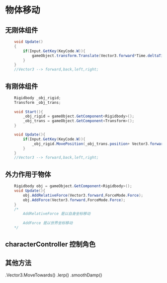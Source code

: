# 物体移动

## 无刚体组件

```c#
    void Update()
    {
        if(Input.GetKey(KeyCode.W)){
            gameObject.transform.Translate(Vector3.forward*Time.deltaTime,space.Self);
        }
    }
    //Vector3 --> forward,back,left,right;
```

## 有刚体组件

```c#
    Rigidbody _obj_rigid;
    Transform _obj_trans;
    
    void Start(){
        _obj_rigid = gameObject.GetComponent<Rigidbody>();
        _obj_trans = gameObject.GetComponent<Transform>();
    }

    void Update(){
        if(Input.GetKey(KeyCode.W)){
            _obj_rigid.MovePosition(_obj_trans.position+ Vector3.forward*10f);
        }
    }
    //Vector3 --> forward,back,left,right;
```

## 外力作用于物体

```c#
    Rigidbody obj = gameObject.GetComponent<Rigidbody>();
    void Update(){
        obj.AddRelativeForce(Vector3.forward,ForceMode.Force);
        obj.AddForce(Vector3.forward,ForceMode.Force);
    }
    /*
        AddRelativeForce 是以自身坐标移动
        
        AddForce 是以世界坐标移动
    */
```

## characterController 控制角色

## 其他方法

.Vector3.MoveTowards()
.lerp()
.smoothDamp()

